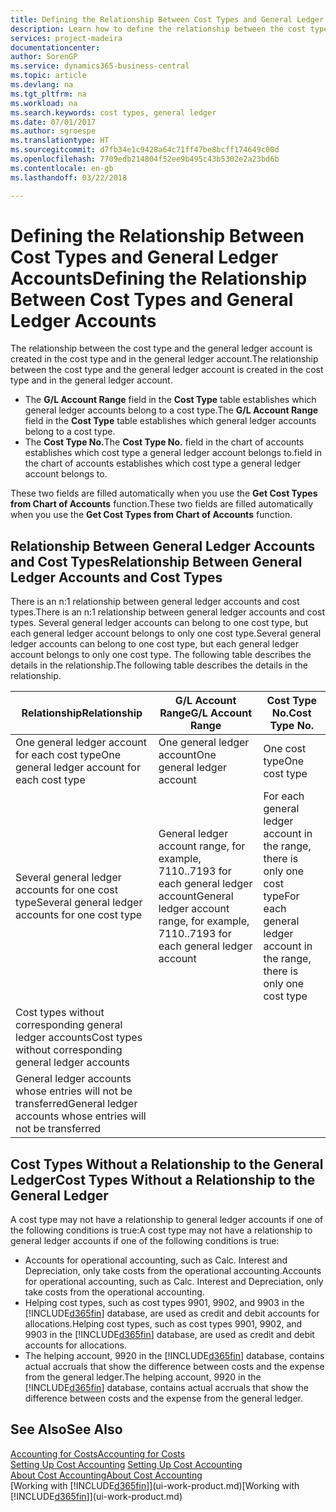 ```yaml
---
title: Defining the Relationship Between Cost Types and General Ledger Accounts | Microsoft Docs
description: Learn how to define the relationship between the cost type and the general ledger account.
services: project-madeira
documentationcenter: 
author: SorenGP
ms.service: dynamics365-business-central
ms.topic: article
ms.devlang: na
ms.tgt_pltfrm: na
ms.workload: na
ms.search.keywords: cost types, general ledger
ms.date: 07/01/2017
ms.author: sgroespe
ms.translationtype: HT
ms.sourcegitcommit: d7fb34e1c9428a64c71ff47be8bcff174649c00d
ms.openlocfilehash: 7709edb214804f52ee9b495c43b5302e2a23bd6b
ms.contentlocale: en-gb
ms.lasthandoff: 03/22/2018

---
```

# <a name="defining-the-relationship-between-cost-types-and-general-ledger-accounts"></a><span data-ttu-id="83401-103">Defining the Relationship Between Cost Types and General Ledger Accounts</span><span class="sxs-lookup"><span data-stu-id="83401-103">Defining the Relationship Between Cost Types and General Ledger Accounts</span></span>
<span data-ttu-id="83401-104">The relationship between the cost type and the general ledger account is created in the cost type and in the general ledger account.</span><span class="sxs-lookup"><span data-stu-id="83401-104">The relationship between the cost type and the general ledger account is created in the cost type and in the general ledger account.</span></span>  

* <span data-ttu-id="83401-105">The **G/L Account Range** field in the **Cost Type** table establishes which general ledger accounts belong to a cost type.</span><span class="sxs-lookup"><span data-stu-id="83401-105">The **G/L Account Range** field in the **Cost Type** table establishes which general ledger accounts belong to a cost type.</span></span>  
* <span data-ttu-id="83401-106">The **Cost Type No.**</span><span class="sxs-lookup"><span data-stu-id="83401-106">The **Cost Type No.**</span></span> <span data-ttu-id="83401-107">field in the chart of accounts establishes which cost type a general ledger account belongs to.</span><span class="sxs-lookup"><span data-stu-id="83401-107">field in the chart of accounts establishes which cost type a general ledger account belongs to.</span></span>  

<span data-ttu-id="83401-108">These two fields are filled automatically when you use the **Get Cost Types from Chart of Accounts** function.</span><span class="sxs-lookup"><span data-stu-id="83401-108">These two fields are filled automatically when you use the **Get Cost Types from Chart of Accounts** function.</span></span>  

## <a name="relationship-between-general-ledger-accounts-and-cost-types"></a><span data-ttu-id="83401-109">Relationship Between General Ledger Accounts and Cost Types</span><span class="sxs-lookup"><span data-stu-id="83401-109">Relationship Between General Ledger Accounts and Cost Types</span></span>  
<span data-ttu-id="83401-110">There is an n:1 relationship between general ledger accounts and cost types.</span><span class="sxs-lookup"><span data-stu-id="83401-110">There is an n:1 relationship between general ledger accounts and cost types.</span></span> <span data-ttu-id="83401-111">Several general ledger accounts can belong to one cost type, but each general ledger account belongs to only one cost type.</span><span class="sxs-lookup"><span data-stu-id="83401-111">Several general ledger accounts can belong to one cost type, but each general ledger account belongs to only one cost type.</span></span> <span data-ttu-id="83401-112">The following table describes the details in the relationship.</span><span class="sxs-lookup"><span data-stu-id="83401-112">The following table describes the details in the relationship.</span></span>  

|<span data-ttu-id="83401-113">Relationship</span><span class="sxs-lookup"><span data-stu-id="83401-113">Relationship</span></span>|<span data-ttu-id="83401-114">**G/L Account Range**</span><span class="sxs-lookup"><span data-stu-id="83401-114">**G/L Account Range**</span></span>|<span data-ttu-id="83401-115">**Cost Type No.**</span><span class="sxs-lookup"><span data-stu-id="83401-115">**Cost Type No.**</span></span>|  
|------------------|------------------------------------------------|-------------------------------------------|  
|<span data-ttu-id="83401-116">One general ledger account for each cost type</span><span class="sxs-lookup"><span data-stu-id="83401-116">One general ledger account for each cost type</span></span>|<span data-ttu-id="83401-117">One general ledger account</span><span class="sxs-lookup"><span data-stu-id="83401-117">One general ledger account</span></span>|<span data-ttu-id="83401-118">One cost type</span><span class="sxs-lookup"><span data-stu-id="83401-118">One cost type</span></span>|  
|<span data-ttu-id="83401-119">Several general ledger accounts for one cost type</span><span class="sxs-lookup"><span data-stu-id="83401-119">Several general ledger accounts for one cost type</span></span>|<span data-ttu-id="83401-120">General ledger account range, for example, 7110..7193 for each general ledger account</span><span class="sxs-lookup"><span data-stu-id="83401-120">General ledger account range, for example, 7110..7193 for each general ledger account</span></span>|<span data-ttu-id="83401-121">For each general ledger account in the range, there is only one cost type</span><span class="sxs-lookup"><span data-stu-id="83401-121">For each general ledger account in the range, there is only one cost type</span></span>|  
|<span data-ttu-id="83401-122">Cost types without corresponding general ledger accounts</span><span class="sxs-lookup"><span data-stu-id="83401-122">Cost types without corresponding general ledger accounts</span></span>|<Empty>||  
|<span data-ttu-id="83401-123">General ledger accounts whose entries will not be transferred</span><span class="sxs-lookup"><span data-stu-id="83401-123">General ledger accounts whose entries will not be transferred</span></span>||<Empty>|  

## <a name="cost-types-without-a-relationship-to-the-general-ledger"></a><span data-ttu-id="83401-124">Cost Types Without a Relationship to the General Ledger</span><span class="sxs-lookup"><span data-stu-id="83401-124">Cost Types Without a Relationship to the General Ledger</span></span>  
<span data-ttu-id="83401-125">A cost type may not have a relationship to general ledger accounts if one of the following conditions is true:</span><span class="sxs-lookup"><span data-stu-id="83401-125">A cost type may not have a relationship to general ledger accounts if one of the following conditions is true:</span></span>  

* <span data-ttu-id="83401-126">Accounts for operational accounting, such as Calc. Interest and Depreciation, only take costs from the operational accounting.</span><span class="sxs-lookup"><span data-stu-id="83401-126">Accounts for operational accounting, such as Calc. Interest and Depreciation, only take costs from the operational accounting.</span></span>  
* <span data-ttu-id="83401-127">Helping cost types, such as cost types 9901, 9902, and 9903 in the [!INCLUDE[d365fin](includes/d365fin_md.md)] database, are used as credit and debit accounts for allocations.</span><span class="sxs-lookup"><span data-stu-id="83401-127">Helping cost types, such as cost types 9901, 9902, and 9903 in the [!INCLUDE[d365fin](includes/d365fin_md.md)] database, are used as credit and debit accounts for allocations.</span></span>  
* <span data-ttu-id="83401-128">The helping account, 9920 in the [!INCLUDE[d365fin](includes/d365fin_md.md)] database, contains actual accruals that show the difference between costs and the expense from the general ledger.</span><span class="sxs-lookup"><span data-stu-id="83401-128">The helping account, 9920 in the [!INCLUDE[d365fin](includes/d365fin_md.md)] database, contains actual accruals that show the difference between costs and the expense from the general ledger.</span></span>  

## <a name="see-also"></a><span data-ttu-id="83401-129">See Also</span><span class="sxs-lookup"><span data-stu-id="83401-129">See Also</span></span>  
[<span data-ttu-id="83401-130">Accounting for Costs</span><span class="sxs-lookup"><span data-stu-id="83401-130">Accounting for Costs</span></span>](finance-manage-cost-accounting.md)  
<span data-ttu-id="83401-131">[Setting Up Cost Accounting](finance-set-up-cost-accounting.md) </span><span class="sxs-lookup"><span data-stu-id="83401-131">[Setting Up Cost Accounting](finance-set-up-cost-accounting.md) </span></span>  
[<span data-ttu-id="83401-132">About Cost Accounting</span><span class="sxs-lookup"><span data-stu-id="83401-132">About Cost Accounting</span></span>](finance-about-cost-accounting.md)  
<span data-ttu-id="83401-133">[Working with [!INCLUDE[d365fin](includes/d365fin_md.md)]](ui-work-product.md)</span><span class="sxs-lookup"><span data-stu-id="83401-133">[Working with [!INCLUDE[d365fin](includes/d365fin_md.md)]](ui-work-product.md)</span></span>

